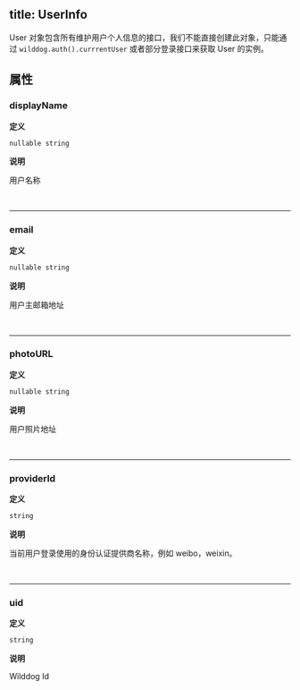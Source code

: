 
title: UserInfo
---

User 对象包含所有维护用户个人信息的接口，我们不能直接创建此对象，只能通过 `wilddog.auth().currrentUser` 或者部分登录接口来获取 User 的实例。

## 属性

### displayName

**定义**

```js
nullable string
```

**说明**

用户名称

</br>

------

### email

**定义**

```js
nullable string
```

**说明**

用户主邮箱地址

</br>

------

### photoURL

**定义**

```js
nullable string
```

**说明**

用户照片地址

</br>

------

### providerId

**定义**

```js
string
```

**说明**

当前用户登录使用的身份认证提供商名称，例如 weibo，weixin。

</br>

------

### uid

**定义**

```js
string
```

**说明**

Wilddog Id

</br>